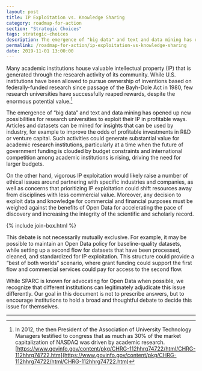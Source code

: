 ```yaml
---
layout: post
title: IP Exploitation vs. Knowledge Sharing
category: roadmap-for-action
section: "Strategic Choices"
tags: strategic-choices
description: The emergence of "big data" and text and data mining has opened up new possibilities for research universities to exploit their IP in profitable ways.
permalink: /roadmap-for-action/ip-exploitation-vs-knowledge-sharing
date: 2019-11-01 13:00:00
---
```

Many academic institutions house valuable intellectual property (IP) that is generated through the research activity of its community. While U.S. institutions have been allowed to pursue ownership of inventions based on federally-funded research since passage of the Bayh-Dole Act in 1980, few research universities have successfully reaped rewards, despite the enormous potential value.[^13]

The emergence of “big data” and text and data mining has opened up new possibilities for research universities to exploit their IP in profitable ways. Articles and datasets can be mined for insights that can be used by industry, for example to improve the odds of profitable investments in R&D or venture capital. Such activities could generate substantial value for academic research institutions, particularly at a time when the future of government funding is clouded by budget constraints and international competition among academic institutions is rising, driving the need for larger budgets.

On the other hand, vigorous IP exploitation would likely raise a number of ethical issues around partnering with specific industries and companies, as well as concerns that prioritizing IP exploitation could shift resources away from disciplines with less commercial value. Moreover, any decision to exploit data and knowledge for commercial and financial purposes must be weighed against the benefits of Open Data for accelerating the pace of discovery and increasing the integrity of the scientific and scholarly record.

{% include join-box.html %}

This debate is not necessarily mutually exclusive. For example, it may be possible to maintain an Open Data policy for baseline-quality datasets, while setting up a second flow for datasets that have been processed, cleaned, and standardized for IP exploitation. This structure could provide a “best of both worlds” scenario, where grant funding could support the first flow and commercial services could pay for access to the second flow.

While SPARC is known for advocating for Open Data when possible, we recognize that different institutions can legitimately adjudicate this issue differently. Our goal in this document is not to prescribe answers, but to encourage institutions to hold a broad and thoughtful debate to decide this issue for themselves.

***

[^13]: In 2012, the then President of the Association of University Technology Managers testified to congress that as much as 30% of the market capitalization of NASDAQ was driven by academic research. [https://www.govinfo.gov/content/pkg/CHRG-112hhrg74722/html/CHRG-112hhrg74722.htm](https://www.govinfo.gov/content/pkg/CHRG-112hhrg74722/html/CHRG-112hhrg74722.htm)
